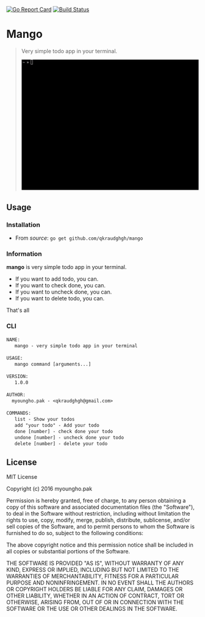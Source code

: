 [![Go Report Card](https://goreportcard.com/badge/github.com/qkraudghgh/mango)](https://goreportcard.com/report/github.com/qkraudghgh/mango) [![Build Status](https://travis-ci.org/qkraudghgh/mango.svg?branch=master)](https://travis-ci.org/qkraudghgh/mango)

# Mango

> Very simple todo app in your terminal.
>
> ![Screenshot](image/mango_usage.gif)

## Usage

### Installation

- From *source*: `go get github.com/qkraudghgh/mango`

### Information

**mango** is very simple todo app in your terminal.

- If you want to add todo, you can.
- If you want to check done, you can.
- If you want to uncheck done, you can.
- If you want to delete todo, you can.

That's all

### CLI

```
NAME:
   mango - very simple todo app in your terminal

USAGE:
   mango command [arguments...]

VERSION:
   1.0.0

AUTHOR:
  myoungho.pak - <qkraudghgh@gmail.com>

COMMANDS:
   list - Show your todos
   add "your todo" - Add your todo
   done [number] - check done your todo
   undone [number] - uncheck done your todo
   delete [number] - delete your todo
```

## License

MIT License

Copyright (c) 2016 myoungho.pak

Permission is hereby granted, free of charge, to any person obtaining a copy
of this software and associated documentation files (the "Software"), to deal
in the Software without restriction, including without limitation the rights
to use, copy, modify, merge, publish, distribute, sublicense, and/or sell
copies of the Software, and to permit persons to whom the Software is
furnished to do so, subject to the following conditions:

The above copyright notice and this permission notice shall be included in all
copies or substantial portions of the Software.

THE SOFTWARE IS PROVIDED "AS IS", WITHOUT WARRANTY OF ANY KIND, EXPRESS OR
IMPLIED, INCLUDING BUT NOT LIMITED TO THE WARRANTIES OF MERCHANTABILITY,
FITNESS FOR A PARTICULAR PURPOSE AND NONINFRINGEMENT. IN NO EVENT SHALL THE
AUTHORS OR COPYRIGHT HOLDERS BE LIABLE FOR ANY CLAIM, DAMAGES OR OTHER
LIABILITY, WHETHER IN AN ACTION OF CONTRACT, TORT OR OTHERWISE, ARISING FROM,
OUT OF OR IN CONNECTION WITH THE SOFTWARE OR THE USE OR OTHER DEALINGS IN THE
SOFTWARE.

